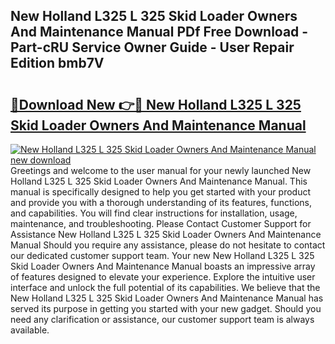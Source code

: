 ## New Holland L325 L 325 Skid Loader Owners And Maintenance Manual PDf Free Download - Part-cRU Service Owner Guide - User Repair Edition bmb7V

# <h2><a href="http://bc66040.oget.top/?id=New+Holland+L325+L+325+Skid+Loader+Owners+And+Maintenance+Manual">🔗Download New 👉🔴 New Holland L325 L 325 Skid Loader Owners And Maintenance Manual</a></h2>

[![New Holland L325 L 325 Skid Loader Owners And Maintenance Manual new download](https://i.imgur.com/5g1atiW.png)](http://bc66040.oget.top/?id=New+Holland+L325+L+325+Skid+Loader+Owners+And+Maintenance+Manual)
Greetings and welcome to the user manual for your newly launched New Holland L325 L 325 Skid Loader Owners And Maintenance Manual. This manual is specifically designed to help you get started with your product and provide you with a thorough understanding of its features, functions, and capabilities. You will find clear instructions for installation, usage, maintenance, and troubleshooting. Please Contact Customer Support for Assistance New Holland L325 L 325 Skid Loader Owners And Maintenance Manual Should you require any assistance, please do not hesitate to contact our dedicated customer support team. Your new New Holland L325 L 325 Skid Loader Owners And Maintenance Manual boasts an impressive array of features designed to elevate your experience. Explore the intuitive user interface and unlock the full potential of its capabilities. We believe that the New Holland L325 L 325 Skid Loader Owners And Maintenance Manual has served its purpose in getting you started with your new gadget. Should you need any clarification or assistance, our customer support team is always available.
